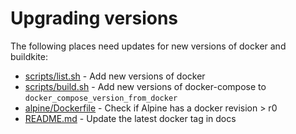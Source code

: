 # Upgrading versions

The following places need updates for new versions of docker and buildkite:

 * [scripts/list.sh](scripts/list.sh) - Add new versions of docker
 * [scripts/build.sh](scripts/build.sh) - Add new versions of docker-compose to `docker_compose_version_from_docker`
 * [alpine/Dockerfile](alpine/Dockerfile) - Check if Alpine has a docker revision > r0
 * [README.md](README.md) - Update the latest docker tag in docs
